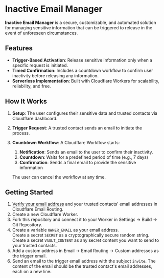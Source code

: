 # Inactive Email Manager
**Inactive Email Manager** is a secure, customizable, and automated solution for managing sensitive information that can be triggered to release in the event of unforeseen circumstances.

## Features
- **Trigger-Based Activation**: Release sensitive information only when a specific request is initiated.
- **Timed Confirmation**: Includes a countdown workflow to confirm user inactivity before releasing any information.
- **Serverless Implementation**: Built with Cloudflare Workers for scalability, reliability, and free.

## How It Works
1. **Setup**: The user configures their sensitive data and trusted contacts via Cloudflare dashboard.
2. **Trigger Request**: A trusted contact sends an email to initiate the process.
3. **Countdown Workflow**: A Cloudflare Workflow starts:
    1. **Notification**: Sends an email to the user to confirm their inactivity.
    2. **Countdown**: Waits for a predefined period of time (e.g., 7 days)
    3. **Confirmation**: Sends a final email to provide the sensitive information

    The user can cancel the workflow at any time.

## Getting Started
1. [Verify your email address](https://developers.cloudflare.com/email-routing/get-started/enable-email-routing/) and your trusted contacts' email addresses in Cloudflare Email Routing.
2. Create a new Cloudflare Worker.
3. Fork this repository and connect it to your Worker in Settings -> Build -> Git Repository.
4. Create a variable `OWNER_EMAIL` as your email address.  
   Create a secret `SECRET` as a cryptographically secure random string.  
   Create a secret `VAULT_CONTENT` as any secret content you want to send to your trusted contacts.
5. Add a custom address in Email -> Email Routing -> Custom addresses as the trigger email.
6. Send an email to the trigger email address with the subject `invite`. The content of the email should be the trusted contact's email addresses, each on a new line.
